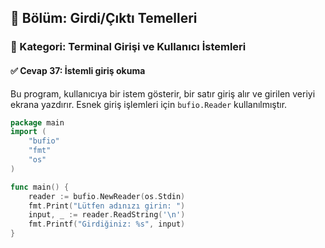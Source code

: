 ## 📘 Bölüm: Girdi/Çıktı Temelleri  
### 🔹 Kategori: Terminal Girişi ve Kullanıcı İstemleri  
#### ✅ Cevap 37: İstemli giriş okuma

Bu program, kullanıcıya bir istem gösterir, bir satır giriş alır ve girilen veriyi ekrana yazdırır. Esnek giriş işlemleri için `bufio.Reader` kullanılmıştır.

```go
package main
import (
    "bufio"
    "fmt"
    "os"
)

func main() {
    reader := bufio.NewReader(os.Stdin)
    fmt.Print("Lütfen adınızı girin: ")
    input, _ := reader.ReadString('\n')
    fmt.Printf("Girdiğiniz: %s", input)
}
```
